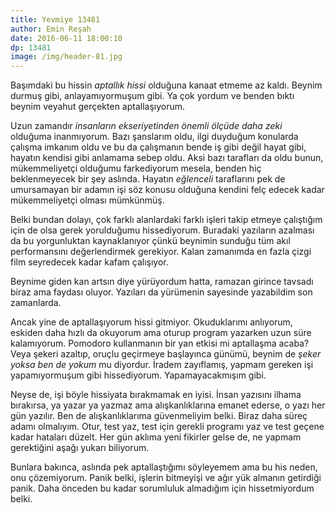```yaml
---
title: Yevmiye 13481
author: Emin Reşah
date: 2016-06-11 18:00:10 
dp: 13481 
image: /img/header-81.jpg
---
```


Başımdaki bu hissin *aptallık hissi* olduğuna kanaat etmeme az kaldı. Beynim
durmuş gibi, anlayamıyormuşum gibi. Ya çok yordum ve benden bıktı beynim veyahut
gerçekten aptallaşıyorum.

Uzun zamandır *insanların ekseriyetinden önemli ölçüde daha zeki* olduğuma
inanmıyorum. Bazı şanslarım oldu, ilgi duyduğum konularda çalışma imkanım oldu
ve bu da çalışmanın bende iş gibi değil hayat gibi, hayatın kendisi gibi
anlamama sebep oldu. Aksi bazı tarafları da oldu bunun, mükemmeliyetçi olduğumu
farkediyorum mesela, benden hiç beklenmeyecek bir şey aslında. Hayatın
*eğlenceli* taraflarını pek de umursamayan bir adamın işi söz konusu olduğuna
kendini felç edecek kadar mükemmeliyetçi olması mümkünmüş.

Belki bundan dolayı, çok farklı alanlardaki farklı işleri takip etmeye
çalıştığım için de olsa gerek yorulduğumu hissediyorum. Buradaki yazıların
azalması da bu yorgunluktan kaynaklanıyor çünkü beynimin sunduğu tüm akıl
performansını değerlendirmek gerekiyor. Kalan zamanımda en fazla çizgi film
seyredecek kadar kafam çalışıyor.

Beynime giden kan artsın diye yürüyordum hatta, ramazan girince tavsadı biraz
ama faydası oluyor. Yazıları da yürümenin sayesinde yazabildim son zamanlarda.

Ancak yine de aptallaşıyorum hissi gitmiyor. Okuduklarımı anlıyorum, eskiden
daha hızlı da okuyorum ama oturup program yazarken uzun süre
kalamıyorum. Pomodoro kullanmanın bir yan etkisi mi aptallaşma acaba? Veya
şekeri azaltıp, oruçlu geçirmeye başlayınca günümü, beynim de *şeker yoksa ben
de yokum* mu diyordur. İradem zayıflamış, yapmam gereken işi yapamıyormuşum gibi
hissediyorum. Yapamayacakmışım gibi.

Neyse de, işi böyle hissiyata bırakmamak en iyisi. İnsan yazısını ilhama
bırakırsa, ya yazar ya yazmaz ama alışkanlıklarına emanet ederse, o yazı her gün
yazılır. Ben de alışkanlıklarıma güvenmeliyim belki. Biraz daha süreç adamı
olmalıyım. Otur, test yaz, test için gerekli programı yaz ve test geçene kadar
hataları düzelt. Her gün aklıma yeni fikirler gelse de, ne yapmam gerektiğini
aşağı yukarı biliyorum.

Bunlara bakınca, aslında pek aptallaştığımı söyleyemem ama bu his neden, onu
çözemiyorum. Panik belki, işlerin bitmeyişi ve ağır yük almanın getirdiği
panik. Daha önceden bu kadar sorumluluk almadığım için hissetmiyordum belki.

